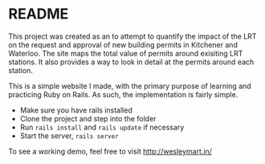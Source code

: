 # README

This project was created as an to attempt to quantify the impact of the LRT on the request and approval of new building permits in Kitchener and Waterloo. The site maps the total value of permits around exisiting LRT stations. It also provides a way to look in detail at the permits around each station.

This is a simple website I made, with the primary purpose of learning and practicing Ruby on Rails. As such, the implementation is fairly simple. 

* Make sure you have rails installed
* Clone the project and step into the folder
* Run `rails install` and `rails update` if necessary
* Start the server, `rails server`

To see a working demo, feel free to visit http://wesleymart.in/
